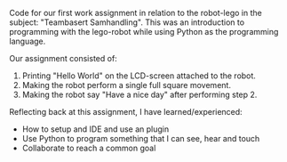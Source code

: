 Code for our first work assignment in relation to the robot-lego in the subject: "Teambasert Samhandling".
This was an introduction to programming with the lego-robot while using Python as the programming language.

Our assignment consisted of:
1. Printing "Hello World" on the LCD-screen attached to the robot.
2. Making the robot perform a single full square movement.
3. Making the robot say "Have a nice day" after performing step 2.

Reflecting back at this assignment, I have learned/experienced:
- How to setup and IDE and use an plugin
- Use Python to program something that I can see, hear and touch
- Collaborate to reach a common goal
